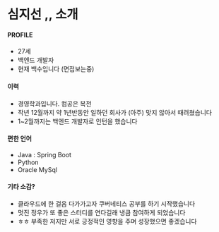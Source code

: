 # 심지선 ,, 소개

#### PROFILE
- 27세
- 백엔드 개발자
- 현재 백수입니다 (면접보는중)

#### 이력
- 경영학과입니다. 컴공은 복전
- 작년 12월까지 약 1년반동안 일하던 회사가 (아주) 맞지 않아서 때려쳤습니다
- 1~2월까지는 백엔드 개발자로 인턴을 했습니다

#### 편한 언어
- Java : Spring Boot
- Python
- Oracle MySql

#### 기타 소감?
- 클라우드에 한 걸음 다가가고자 쿠버네티스 공부를 하기 시작했습니다
- 멋진 정우가 또 좋은 스터디를 연다길래 냉큼 참여하게 되었습니다
- ㅎㅎ 부족한 저지만 서로 긍정적인 영향을 주며 성장했으면 좋겠습니다

